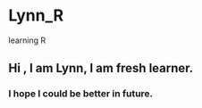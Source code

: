 # Lynn_R
 learning R
## Hi , I am Lynn, I am fresh learner.
### I hope I could be better in future.
